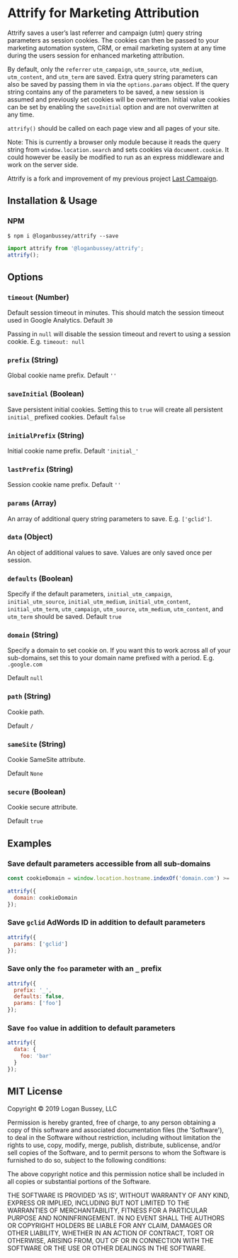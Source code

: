 # Attrify for Marketing Attribution

Attrify saves a user’s last referrer and campaign (utm) query string parameters as session cookies. The cookies can then be passed to your marketing automation system, CRM, or email marketing system at any time during the users session for enhanced marketing attribution.

By default, only the `referrer` `utm_campaign`, `utm_source`, `utm_medium`, `utm_content`, and `utm_term` are saved. Extra query string parameters can also be saved by passing them in via the `options.params` object. If the query string contains any of the parameters to be saved, a new session is assumed and previously set cookies will be overwritten. Initial value cookies can be set by enabling the `saveInitial` option and are not overwritten at any time.

`attrify()` should be called on each page view and all pages of your site.

Note: This is currently a browser only module because it reads the query string from `window.location.search` and sets cookies via `document.cookie`. It could however be easily be modified to run as an express middleware and work on the server side.

Attrify is a fork and improvement of my previous project [Last Campaign](https://github.com/Yesware/last-campaign).

## Installation & Usage

### NPM
`$ npm i @loganbussey/attrify --save`

```js
import attrify from '@loganbussey/attrify';
attrify();
```

## Options

### `timeout` (Number)

Default session timeout in minutes. This should match the session timeout used in Google Analytics. Default `30`

Passing in `null` will disable the session timeout and revert to using a session cookie. E.g. `timeout: null`

### `prefix` (String)

Global cookie name prefix. Default `''`

### `saveInitial` (Boolean)

Save persistent initial cookies. Setting this to `true` will create all persistent `initial_` prefixed cookies. Default `false`

### `initialPrefix` (String)

Initial cookie name prefix. Default `'initial_'`

### `lastPrefix` (String)

Session cookie name prefix. Default `''`

### `params` (Array)

An array of additional query string parameters to save. E.g. `['gclid']`.

### `data` (Object)

An object of additional values to save. Values are only saved once per session.

### `defaults` (Boolean)

Specify if the default parameters, `initial_utm_campaign`, `initial_utm_source`, `initial_utm_medium`, `initial_utm_content`, `initial_utm_term`, `utm_campaign`, `utm_source`, `utm_medium`, `utm_content`, and `utm_term` should be saved. Default `true`

### `domain` (String)

Specify a domain to set cookie on. If you want this to work across all of your sub-domains, set this to your domain name prefixed with a period. E.g. `.google.com`

Default `null`

### `path` (String)

Cookie path.

Default `/`

### `sameSite` (String)

Cookie SameSite attribute.

Default `None`

### `secure` (Boolean)

Cookie secure attribute.

Default `true`

## Examples

### Save default parameters accessible from all sub-domains

```js
const cookieDomain = window.location.hostname.indexOf('domain.com') >= 0 ? '.domain.com' : null;

attrify({
  domain: cookieDomain
});
```

### Save `gclid` AdWords ID in addition to default parameters
```js
attrify({
  params: ['gclid']
});
```

### Save only the `foo` parameter with an `_` prefix
```js
attrify({
  prefix: '_',
  defaults: false,
  params: ['foo']
});
```

### Save `foo` value in addition to default parameters
```js
attrify({
  data: {
    foo: 'bar'
  }
});
```

## MIT License

Copyright © 2019 Logan Bussey, LLC

Permission is hereby granted, free of charge, to any person obtaining a copy of this software and associated documentation files (the 'Software'), to deal in the Software without restriction, including without limitation the rights to use, copy, modify, merge, publish, distribute, sublicense, and/or sell copies of the Software, and to permit persons to whom the Software is furnished to do so, subject to the following conditions:

The above copyright notice and this permission notice shall be included in all copies or substantial portions of the Software.

THE SOFTWARE IS PROVIDED 'AS IS', WITHOUT WARRANTY OF ANY KIND, EXPRESS OR IMPLIED, INCLUDING BUT NOT LIMITED TO THE WARRANTIES OF MERCHANTABILITY, FITNESS FOR A PARTICULAR PURPOSE AND NONINFRINGEMENT. IN NO EVENT SHALL THE AUTHORS OR COPYRIGHT HOLDERS BE LIABLE FOR ANY CLAIM, DAMAGES OR OTHER LIABILITY, WHETHER IN AN ACTION OF CONTRACT,
TORT OR OTHERWISE, ARISING FROM, OUT OF OR IN CONNECTION WITH THE SOFTWARE OR THE USE OR OTHER DEALINGS IN THE SOFTWARE.
